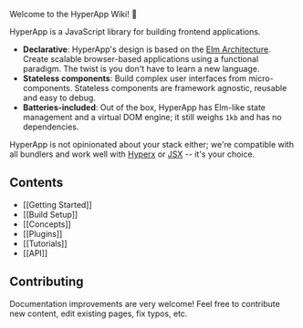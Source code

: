 Welcome to the HyperApp Wiki! :wave:

HyperApp is a JavaScript library for building frontend applications.

[Elm Architecture]: https://guide.elm-lang.org/architecture/
[Hyperx]: https://github.com/substack/hyperx
[JSX]: https://facebook.github.io/react/docs/introducing-jsx.html
[Hyperx]: https://github.com/substack/hyperx
[JSX]: https://facebook.github.io/react/docs/introducing-jsx.html

* **Declarative**: HyperApp's design is based on the [Elm Architecture]. Create scalable browser-based applications using a functional paradigm. The twist is you don't have to learn a new language.
* **Stateless components**: Build complex user interfaces from micro-components. Stateless components are framework agnostic, reusable and easy to debug.
* **Batteries-included**: Out of the box, HyperApp has Elm-like state management and a virtual DOM engine; it still weighs `1kb` and has no dependencies.

HyperApp is not opinionated about your stack either; we're compatible with all bundlers and work well with [Hyperx] or [JSX] -- it's your choice.

## Contents
* [[Getting Started]]
* [[Build Setup]]
* [[Concepts]]
* [[Plugins]]
* [[Tutorials]]
* [[API]]

## Contributing

Documentation improvements are very welcome! Feel free to contribute new content, edit existing pages, fix typos, etc.

